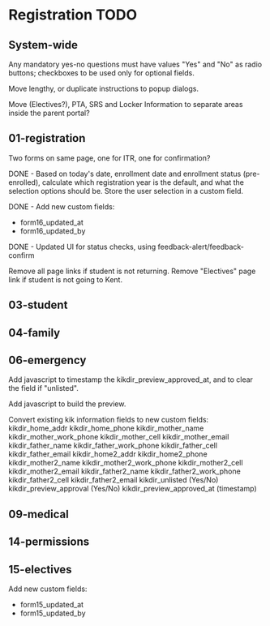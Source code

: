Registration TODO
=================

System-wide
-----------
Any mandatory yes-no questions must have values "Yes" and "No" as 
radio buttons; checkboxes to be used only for optional fields.

Move lengthy, or duplicate instructions to popup dialogs.

Move (Electives?), PTA, SRS and Locker Information to separate areas inside
the parent portal?


01-registration
---------------
Two forms on same page, one for ITR, one for confirmation?

DONE - Based on today's date, enrollment date and enrollment status 
(pre-enrolled), calculate which registration year is the default, and 
what the selection options should be.  Store the user selection in a custom 
field.

DONE - Add new custom fields: 
* form16\_updated\_at
* form16\_updated\_by

DONE - Updated UI for status checks, using feedback-alert/feedback-confirm

Remove all page links if student is not returning.
Remove "Electives" page link if student is not going to Kent.

03-student
----------

04-family
---------

06-emergency
------------
Add javascript to timestamp the kikdir\_preview\_approved\_at, 
and to clear the field if "unlisted".

Add javascript to build the preview.

Convert existing kik information fields to new custom fields:
kikdir\_home\_addr
kikdir\_home\_phone
kikdir\_mother\_name
kikdir\_mother\_work_phone
kikdir\_mother\_cell
kikdir\_mother\_email
kikdir\_father\_name
kikdir\_father\_work_phone
kikdir\_father\_cell
kikdir\_father\_email
kikdir\_home2\_addr
kikdir\_home2\_phone
kikdir\_mother2\_name
kikdir\_mother2\_work_phone
kikdir\_mother2\_cell
kikdir\_mother2\_email
kikdir\_father2\_name
kikdir\_father2\_work_phone
kikdir\_father2\_cell
kikdir\_father2\_email
kikdir\_unlisted (Yes/No)
kikdir\_preview\_approval (Yes/No)
kikdir\_preview\_approved\_at (timestamp)


09-medical
----------

14-permissions
--------------

15-electives
------------
Add new custom fields:
* form15\_updated\_at 
* form15\_updated\_by 